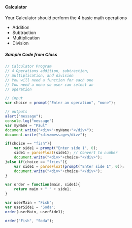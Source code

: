 #### Calculator

Your Calculator should perform the 4 basic math operations
- Addition
- Subtraction
- Multiplication
- Division


##### Sample Code from Class
```javascript
// Calculator Program
// 4 Operations addition, subtraction,
// multiplication, and division
// You will need a function for each one
// You need a menu so user can select an
// operation

// input
var choice = prompt("Enter an operation", "none");

// outputs
alert("message");
console.log("message")
var myName = "Paul"
document.write("<div>"+myName+"</div>");
document.write("<div>message</div>");

if(choice == "fish"){
	var side1 = prompt("Enter side 1", 0);
	side1 = parseFloat(side1); // Convert to number
	document.write("<div>"+choice+"</div>");
}else if(choice == "fries"){
	var side1 = parseFloat(prompt("Enter side 1", 0));
	document.write("<div>"+choice+"</div>");
}

var order = function(main, side1){
	return main + " " + side1;
}

var userMain = "Fish";
var userSide1 = "Soda";
order(userMain, userSide1);

order("Fish", "Soda");
```
